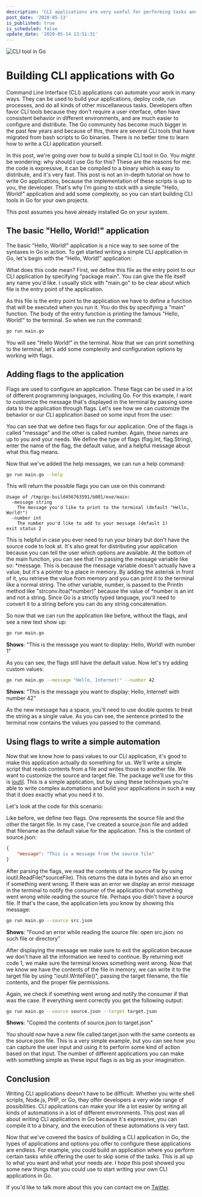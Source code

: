 ```yaml
---
description: 'CLI applications are very useful for performing tasks and automations in many different environments. In this post I go over how you can get started writing applications like this in Go.'
post_date: '2020-05-13'
is_published: true
is_scheduled: false
update_date: '2020-05-14 13:51:31'
---
```

![CLI tool in Go](/images/articles/cli-tool-in-go.png)
# Building CLI applications with Go
Command Line Interface (CLI) applications can automate your work in many ways. They can be used to build your applications, deploy code, run processes, and do all kinds of other miscellaneous tasks. Developers often favor CLI tools because they don't require a user interface, often have consistent behavior in different environments, and are much easier to configure and distribute. The Go community has become much bigger in the past few years and because of this, there are several CLI tools that have migrated from bash scripts to Go binaries. There is no better time to learn how to write a CLI application yourself.

In this post, we're going over how to build a simple CLI tool in Go. You might be wondering: why should I use Go for this? These are the reasons for me: the code is expressive, it can be compiled to a binary which is easy to distribute, and it's very fast. This post is not an in-depth tutorial on how to write Go applications, because the implementation of these scripts is up to you, the developer. That's why I'm going to stick with a simple "Hello, World!" application and add some complexity, so you can start building CLI tools in Go for your own projects.

This post assumes you have already installed Go on your system.

## The basic "Hello, World!" application
The basic "Hello, World!" application is a nice way to see some of the syntaxes in Go in action. To get started writing a simple CLI application in Go, let's begin with the "Hello, World!" application:

<script src="https://gist.github.com/roelofjan-elsinga/3165abc10e766e9af54a5a9cba16b4c8.js"></script>

What does this code mean? First, we define this file as the entry point to our CLI application by specifying "package main". You can give the file itself any name you'd like. I usually stick with "main.go" to be clear about which file is the entry point of the application.

As this file is the entry point to the application we have to define a function that will be executed when you run it. You do this by specifying a "main" function. The body of the entry function is printing the famous "Hello, World!" to the terminal. So when we run the command:

```bash
go run main.go
```

You will see "Hello World!" in the terminal. Now that we can print something to the terminal, let's add some complexity and configuration options by working with flags.

## Adding flags to the application
Flags are used to configure an application. These flags can be used in a lot of different programming languages, including Go. For this example, I want to customize the message that's displayed in the terminal by passing some data to the application through flags. Let's see how we can customize the behavior or our CLI application based on some input from the user:

<script src="https://gist.github.com/roelofjan-elsinga/39cc6df5483622bdcbf27c9307b2b8c6.js"></script>

You can see that we define two flags for our application. One of the flags is called "message" and the other is called number. Again, these names are up to you and your needs. We define the type of flags (flag.Int, flag.String), enter the name of the flag, the default value, and a helpful message about what this flag means.

Now that we've added the help messages, we can run a help command:

```bash
go run main.go --help
```

This will return the possible flags you can use on this command:

```
Usage of /tmp/go-build456763591/b001/exe/main:
  -message string
    The message you'd like to print to the terminal (default "Hello, World!")
  -number int
    The number you'd like to add to your message (default 1)
exit status 2
```

This is helpful in case you ever need to run your binary but don't have the source code to look at. It's also great for distributing your application because you can tell the user which options are available. At the bottom of the main function, you can see that I'm passing the message variable like so: \*message. This is because the message variable doesn't actually have a value, but it's a pointer to a place in memory. By adding the asterisk in front of it, you retrieve the value from memory and you can print it to the terminal like a normal string. The other variable, number, is passed to the Println method like "strconv.Itoa(\*number)" because the value of \*number is an int and not a string. Since Go is a strictly typed language, you'll need to convert it to a string before you can do any string concatenation.

So now that we can run the application like before, without the flags, and see a new text show up:

```bash
go run main.go
```

**Shows**: "This is the message you want to display: Hello, World! with number 1"

As you can see, the flags still have the default value. Now let's try adding custom values:

```bash
go run main.go --message "Hello, Internet!" --number 42
```

**Shows**: "This is the message you want to display: Hello, Internet! with number 42"

As the new message has a space, you'll need to use double quotes to treat the string as a single value. As you can see, the sentence printed to the terminal now contains the values you passed to the command. 

## Using flags to write a simple automation
Now that we know how to pass values to our CLI application, it's good to make this application actually do something for us. We'll write a simple script that reads contents from a file and writes those to another file. We want to customize the source and target file. The package we'll use for this is [ioutil](https://golang.org/pkg/io/ioutil/). This is a simple application, but by using these techniques you're able to write complex automations and build your applications in such a way that it does exactly what you need it to.

Let's look at the code for this scenario:

<script src="https://gist.github.com/roelofjan-elsinga/69826bce71435742d9a343d1867486f0.js"></script>

Like before, we define two flags. One represents the source file and the other the target file. In my case, I've created a source.json file and added that filename as the default value for the application. This is the content of source.json:

```json
{
    "message": "This is a message from the source file"
}
```

After parsing the flags, we read the contents of the source file by using ioutil.ReadFile(\*sourceFile). This returns the data in bytes and also an error if something went wrong. If there was an error we display an error message in the terminal to notify the consumer of the application that something went wrong while reading the source file. Perhaps you didn't have a source file. If that's the case, the application lets you know by showing this message:

```bash
go run main.go --source src.json
```

**Shows**: "Found an error while reading the source file: open src.json: no such file or directory"

After displaying the message we make sure to exit the application because we don't have all the information we need to continue. By returning exit code 1, we make sure the terminal knows something went wrong. Now that we know we have the contents of the file in memory, we can write it to the target file by using "ioutil.WriteFile()", passing the target filename, the file contents, and the proper file permissions. 

Again, we check if something went wrong and notify the consumer if that was the case. If everything went correctly you get the following output:

```bash
go run main.go --source source.json --target target.json
```

**Shows**: "Copied the contents of source.json to target.json"

You should now have a new file called target.json with the same contents as the source.json file. This is a very simple example, but you can see how you can capture the user input and using it to perform some kind of action based on that input. The number of different applications you can make with something simple as these input flags is as big as your imagination.

## Conclusion
Writing CLI applications doesn't have to be difficult. Whether you write shell scripts, Node.js, PHP, or Go, they offer developers a very wide range of possibilities. CLI applications can make your life a lot easier by writing all kinds of automations in a lot of different environments. This post was all about writing CLI applications in Go because it's expressive, you can compile it to a binary, and the execution of these automations is very fast.

Now that we've covered the basics of building a CLI application in Go, the types of applications and options you offer to configure these applications are endless. For example, you could build an application where you perform certain tasks while offering the user to skip some of the tasks. This is all up to what you want and what your needs are. I hope this post showed you some new things that you could use to start writing your own CLI applications in Go.

If you'd like to talk more about this you can contact me on [Twitter](https://twitter.com/RJElsinga).